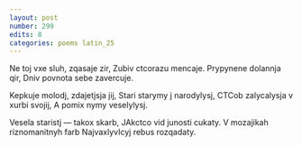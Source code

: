 ```yaml
---
layout: post
number: 299
edits: 8
categories: poems latin_25
---
```


Ne toj vxe sluh, zqasaje zir,
Zubiv ctcorazu mencaje.
Prypynene dolannja qir,
Dniv povnota sebe zavercuje.

Kepkuje molodj, zdajetjsja jij, 
Stari starymy j narodylysj,
CTCob zalycalysja v xurbi svojij, 
A pomix nymy veselylysj. 

Vesela staristj — takox skarb,
JAkctco vid junosti cukaty.
V mozajikah riznomanitnyh farb
NajvaxlyvIcyj rebus rozqadaty.
